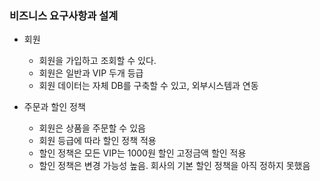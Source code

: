 ### 비즈니스 요구사항과 설계

* 회원
  - 회원을 가입하고 조회할 수 있다.
  - 회원은 일반과 VIP 두개 등급
  - 회원 데이터는 자체 DB를 구축할 수 있고, 외부시스템과 연동

* 주문과 할인 정책
   - 회원은 상품을 주문할 수 있음
   - 회원 등급에 따라 할인 정책 적용
   - 할인 정책은 모든 VIP는 1000원 할인 고정금액 할인 적용
   - 할인 정책은 변경 가능성 높음. 회사의 기본 할인 정책을 아직 정하지 못했음
